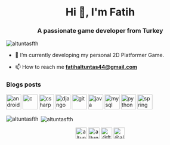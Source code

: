 
<h1 align="center">Hi 👋, I'm Fatih</h1>
<h3 align="center">A passionate game developer from Turkey</h3>

<p align="left"> <img src="https://komarev.com/ghpvc/?username=altuntasfth" alt="altuntasfth" /> </p>

- 🌱 I’m currently developing my personal 2D Platformer Game.

- 📫 How to reach me **fatihaltuntas44@gmail.com**

### Blogs posts
<!-- BLOG-POST-LIST:START -->
<!-- BLOG-POST-LIST:END -->

<p align="left"><img src="https://devicons.github.io/devicon/devicon.git/icons/android/android-original-wordmark.svg" alt="android" width="40" height="40"/> <img src="https://devicons.github.io/devicon/devicon.git/icons/c/c-original.svg" alt="c" width="40" height="40"/> <img src="https://devicons.github.io/devicon/devicon.git/icons/csharp/csharp-original.svg" alt="csharp" width="40" height="40"/> <img src="https://devicons.github.io/devicon/devicon.git/icons/django/django-original.svg" alt="django" width="40" height="40"/> <img src="https://www.vectorlogo.zone/logos/git-scm/git-scm-icon.svg" alt="git" width="40" height="40"/> <img src="https://devicons.github.io/devicon/devicon.git/icons/java/java-original-wordmark.svg" alt="java" width="40" height="40"/> <img src="https://devicons.github.io/devicon/devicon.git/icons/mysql/mysql-original-wordmark.svg" alt="mysql" width="40" height="40"/> <img src="https://devicons.github.io/devicon/devicon.git/icons/python/python-original.svg" alt="python" width="40" height="40"/> <img src="https://www.vectorlogo.zone/logos/springio/springio-icon.svg" alt="spring" width="40" height="40"/></p><p><img align="left" src="https://github-readme-stats.vercel.app/api/top-langs/?username=altuntasfth&layout=compact&hide=html" alt="altuntasfth" /></p>

<p>&nbsp;<img align="center" src="https://github-readme-stats.vercel.app/api?username=altuntasfth&show_icons=true" alt="altuntasfth" /></p>

<p align="center">
<a href="https://twitter.com/altuntasfth" target="blank"><img align="center" src="https://cdn.jsdelivr.net/npm/simple-icons@3.0.1/icons/twitter.svg" alt="altuntasfth" height="30" width="30" /></a>
<a href="https://linkedin.com/in/altuntasfth" target="blank"><img align="center" src="https://cdn.jsdelivr.net/npm/simple-icons@3.0.1/icons/linkedin.svg" alt="altuntasfth" height="30" width="30" /></a>
<a href="https://www.instagram.com/fth.altuntas/" target="blank"><img align="center" src="https://cdn.jsdelivr.net/npm/simple-icons@3.0.1/icons/instagram.svg" alt="@fth.altuntas" height="30" width="30" /></a>
<a href="https://medium.com/@altuntasfth" target="blank"><img align="center" src="https://cdn.jsdelivr.net/npm/simple-icons@3.0.1/icons/medium.svg" alt="@altuntasfth" height="30" width="30" /></a>
</p>
